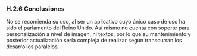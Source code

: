 ### H.2.6 Conclusiones
No se recomienda su uso, al ser un aplicativo cuyo único caso de uso ha sido el parlamento del Reino Unido. Así mismo no cuenta con soporte para personalización a nivel de imagen, ni textos, por lo que su mantenimiento y posterior actualización sería compleja de realizar según transcurran los desarrollos paralelos. 


